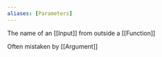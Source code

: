 ```yaml
---
aliases: [Parameters]
---
```


The name of an [[Input]] from outside a [[Function]]

Often mistaken by [[Argument]]